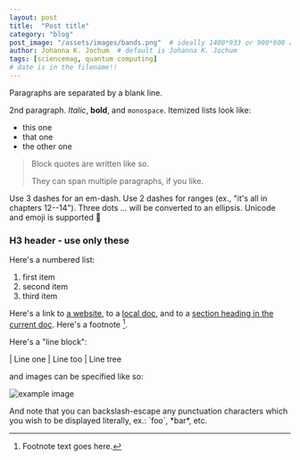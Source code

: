 ```yaml
---
layout: post
title:  "Post title"
category: "blog"
post_image: "/assets/images/bands.png"  # ideally 1400*933 or 900*600 ar another 3:2 ratio
author: Johanna K. Jochum  # default is Johanna K. Jochum
tags: [sciencemag, quantum computing]  
# date is in the filename!!
---
```


Paragraphs are separated by a blank line.

2nd paragraph. *Italic*, **bold**, and `monospace`. Itemized lists
look like:

  * this one
  * that one
  * the other one

> Block quotes are
> written like so.
>
> They can span multiple paragraphs,
> if you like.

Use 3 dashes for an em-dash. Use 2 dashes for ranges (ex., "it's all
in chapters 12--14"). Three dots ... will be converted to an ellipsis.
Unicode and emoji is supported 🥰

### H3 header - use only these

Here's a numbered list:

 1. first item
 2. second item
 3. third item

 
Here's a link to [a website](http://foo.bar), to a [local
doc](local-doc.html), and to a [section heading in the current
doc](#an-h2-header). Here's a footnote [^1].

[^1]: Footnote text goes here.

Here's a "line block":

| Line one
|   Line too
| Line tree

and images can be specified like so:

![example image](/assets/images/example-image.jpg "An exemplary image")

And note that you can backslash-escape any punctuation characters
which you wish to be displayed literally, ex.: \`foo\`, \*bar\*, etc.

